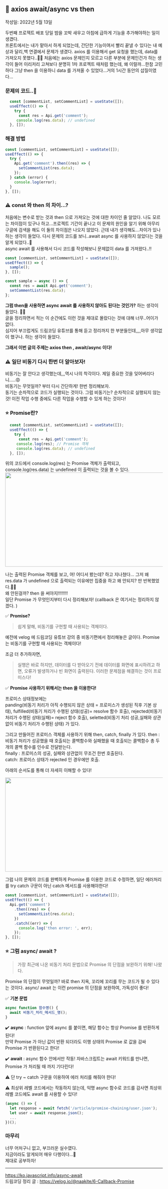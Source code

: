 ## 🚀 axios await/async vs then

작성일: 2022년 5월 13일

두번째 프로젝트 배포 당일 밤을 꼬박 새우고 아침에 급하게 기능을 추가해야하는 일이 생겼다.  
프론트에서는 내가 맡아서 하게 되었는데, 간단한 기능이여서 빨리 끝낼 수 있다는 내 예상과 달리,백 연결에서 문제가 생겼다. axios 를 이용해서 get 요청을 했는데, data를 가져오지 못했다..😵‍💫 처음에는 axios 문제인지 모르고 다른 부분에 문제인건가 하는 생각이 들어 이리저리 고쳐보다 분명히 1차 프로젝트 때처럼 했는데, 왜 이럴까...한참 고민하다 그냥 then 을 이용하니 data 를 가져올 수 있었다...거의 1시간 동안의 삽질이였다...

### 문제의 코드..🥲

```js
  const [commentList, setCommentList] = useState([]);
  useEffect(() => {
    try {
      const res = Api.get('comment');
     console.log(res.data); // undefined
  }, []);
```

### 해결 방법

```js
const [commentList, setCommentList] = useState([]);
useEffect(() => {
  try {
    Api.get('comment').then((res) => {
      setCommentList(res.data);
    });
  } catch (error) {
    console.log(error);
  }
}, []);
```

### ⚠️ const 와 then 의 차이...?

처음에는 변수로 받는 것과 then 으로 가져오는 것에 대한 차이인 줄 알았다. 나도 모르는 차이점이 있구나 하고...프로젝트 기간이 끝나고 이 문제의 원인을 알기 위해 아무리 구글에 검색을 해도 이 둘의 차이점은 나오지 않았다. 근데 내가 생각해도...차이가 있나 하는 생각이 들었다. 다시 문제의 코드를 보니..await async 를 사용하지 않았다는 것을 알게 되었다..🥲  
async await 를 사용해서 다시 코드를 작성해보니 문제없이 data 를 가져왔다..!!

```js
const [commentList, setCommentList] = useState([]);
useEffect(() => {
  sample();
}, []);

const sample = async () => {
  const res = await Api.get('comment');
  setCommentList(res.data);
};
```

**그럼 then을 사용하면 async await 를 사용하지 않아도 된다는 것인가?** 하는 생각이 들었다. 🤦‍♀️  
글을 정리하면서 적는 이 순간에도 이런 것을 제대로 몰랐다는 것에 대해 너무..어이가 없다.  
심지어 부끄럽게도 드림코딩 유튜브를 통해 듣고 정리까지 한 부분들인데,,,,아무 생각없이 했구나. 하는 생각이 들었다.

**그래서 이번 글의 주제는 axios then , await/async 이다!**

### ⚠️ 일단 비동기 다시 한번 더 알아보자!

비동기는 잘 안다고 생각했는데,,,역시 나의 착각이다. 제일 중요한 것을 잊어버리다니.....😡  
비동기는 무엇일까? 부터 다시 간단하게! 한번 정리해보자.  
동기는 순차적으로 코드가 실행되는 것이다. 그럼 비동기는? 순차적으로 실행되지 않는 것! 이전 작업 수행 중에도 다른 작업을 수행할 수 있게 하는 것이다!

### ⭐️ Promise란?

```js
  const [commentList, setCommentList] = useState([]);
  useEffect(() => {
    try {
      const res = Api.get('comment');
     console.log(res); // Promise 객체
     console.log(res.data); // undefined
  }, []);
```

위의 코드에서 console.log(res) 는 Promise 객체가 출력되고, console.log(res.data) 는 undefined 이 출력되는 것을 볼 수 있다.
<img src="../imgs/axios1.png" width="650" height="300"/>

나는 출력된 Promise 객체를 보고, 어! 어디서 봤는데? 하고 지나쳤다... 그저 왜 res.data 가 undefined 으로 출력되는 이유에만 집중을 하고 왜 안되지? 만 반복했었다.🤦‍♀️  
왜 안된걸까? then 을 써야지!!!!!!!!  
일단 Promise 가 무엇인지부터 다시 정리해보자! (callback 은 여기서는 정리하지 않겠다. )

✅ **Promise?**

> 쉽게 말해, 비동기를 구현할 때 사용되는 객체이다.

예전에 velog 에 드림코딩 유튜브 강의 중 비동기편에서 정리해놓은 글이다. Promise 는 비동기를 구현할 때 사용되는 객체이다!

조금 더 추가하자면,

> 실행은 바로 하지만, 데이터를 다 받아오기 전에 데이터를 화면에 표시하려고 하면, 오류가 발생하거나 빈 화면이 출력된다. 이러한 문제점을 해결하는 것이 프로미스다!

✅ **Promise 사용하기 위해서는 then 을 이용한다!**

프로미스 상태정보에는  
panding(비동기 처리가 아직 수행되지 않은 상태 = 프로미스가 생성된 직후 기본 상태),
fulfilled(비동기 처리가 수행된 상태(성공)= resolve 함수 호출),
rejected(비동기 처리가 수행된 상태(실패)= reject 함수 호출),
seletted(비동기 처리 성공,실패와 상관없이 비동기 처리가 수행된 상태) 가 있다.

그리고 만들어진 프로미스 객체를 사용하기 위해 then, catch, finally 가 있다.
then : 비동기 처리가 성공했을 때 호출되는 콜백함수와 실패했을 때 호출되는 콜백함수 총 두 개의 콜백 함수를 인수로 전달받는다.  
finally : 프로미스의 성공, 실패와 상관없이 무조건 한번 호출된다.  
catch: 프로미스 상태가 rejected 인 경우에만 호출.

아래의 순서도를 통해 더 자세히 이해할 수 있다!

<img src="../imgs/promises.png" width="650" height="300"/>

그럼 나의 문제의 코드를 완벽하게 Promise 를 이용한 코드로 수정하면, 일단 에러처리를 try catch 구문이 아닌 catch 메서드를 사용해야한다!

```js
const [commentList, setCommentList] = useState([]);
useEffect(() => {
  Api.get('comment')
    .then((res) => {
      setCommentList(res.data);
    })
    .catch((err) => {
      console.log('then error: ', err);
    });
}, []);
```

### ⭐️ 그럼 async/ await ?

> 가장 최근에 나온 비동기 처리 문법으로 Promise 의 단점을 보완하기 위해! 나왔다.

Promise 의 단점이 무엇일까? 바로 then 지옥, 꼬리에 꼬리를 무는 코드가 될 수 있다는 것이다. async/ await 는 이런 promise 의 단점을 보완하여, 가독성이 좋다!

✅ **기본 문법**

```js
async function 함수명() {
  await 비동기_처리_메서드_명();
}
```

✔️ **async** : function 앞에 async 를 붙이면, 해당 함수는 항상 Promise 를 반환하게 된다!  
만약 Promise 가 아닌 값이 반환 되더라도 이행 상태의 Promise 로 값을 감싸 Promise 가 반환된다고 한다!

✔️ **await** : async 함수 안에서만 작동! 자바스크립트는 await 키워드를 만나면, Promise 가 처리될 때 까지 기다린다!

⚠️ 단 try ~ catch 구문을 이용하여 에러 처리를 해줘야 한다!

⚠️ 최상위 레벨 코드에서는 작동하지 않는데, 익명 async 함수로 코드를 감사면 최상위 레벨 코드에도 await 를 사용할 수 있다!

```js
(async () => {
  let response = await fetch('/article/promise-chaining/user.json');
  let user = await response.json();
  ...
})();

```

### 마무리

너무 어처구니 없고, 부끄러운 실수였다.  
지금이라도 알게되어 매우 다행이다...🥲  
제대로 공부하자!

---

https://ko.javascript.info/async-await  
드림코딩 정리 글 : https://velog.io/@naakite/6-Callback-Promise
